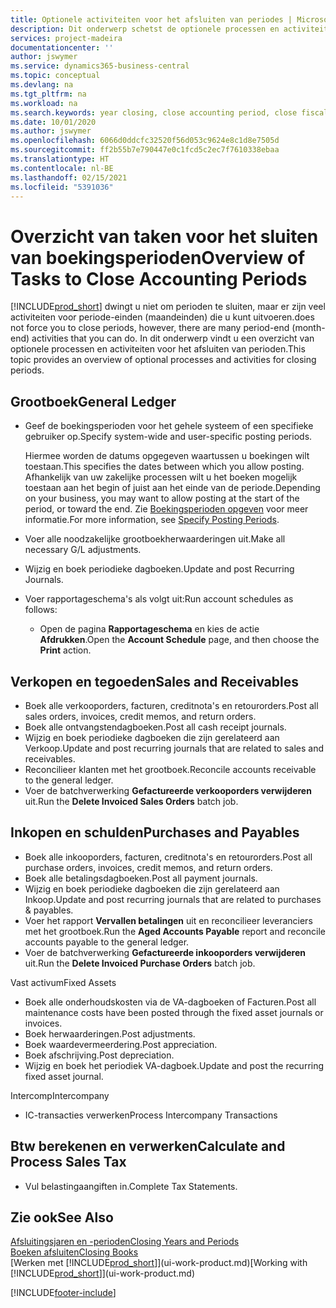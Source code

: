 ```yaml
---
title: Optionele activiteiten voor het afsluiten van periodes | Microsoft Docs
description: Dit onderwerp schetst de optionele processen en activiteiten voor het sluiten van boekingsperioden in Business Central.
services: project-madeira
documentationcenter: ''
author: jswymer
ms.service: dynamics365-business-central
ms.topic: conceptual
ms.devlang: na
ms.tgt_pltfrm: na
ms.workload: na
ms.search.keywords: year closing, close accounting period, close fiscal year, aging, creditor payments, vendor payments
ms.date: 10/01/2020
ms.author: jswymer
ms.openlocfilehash: 6066d0ddcfc32520f56d053c9624e8c1d8e7505d
ms.sourcegitcommit: ff2b55b7e790447e0c1fcd5c2ec7f7610338ebaa
ms.translationtype: HT
ms.contentlocale: nl-BE
ms.lasthandoff: 02/15/2021
ms.locfileid: "5391036"
---
```

# <a name="overview-of-tasks-to-close-accounting-periods"></a><span data-ttu-id="7b6cd-103">Overzicht van taken voor het sluiten van boekingsperioden</span><span class="sxs-lookup"><span data-stu-id="7b6cd-103">Overview of Tasks to Close Accounting Periods</span></span>
[!INCLUDE[prod_short](includes/prod_short.md)] <span data-ttu-id="7b6cd-104">dwingt u niet om perioden te sluiten, maar er zijn veel activiteiten voor periode-einden (maandeinden) die u kunt uitvoeren.</span><span class="sxs-lookup"><span data-stu-id="7b6cd-104">does not force you to close periods, however, there are many period-end (month-end) activities that you can do.</span></span> <span data-ttu-id="7b6cd-105">In dit onderwerp vindt u een overzicht van optionele processen en activiteiten voor het afsluiten van perioden.</span><span class="sxs-lookup"><span data-stu-id="7b6cd-105">This topic provides an overview of optional processes and activities for closing periods.</span></span>  

## <a name="general-ledger"></a><span data-ttu-id="7b6cd-106">Grootboek</span><span class="sxs-lookup"><span data-stu-id="7b6cd-106">General Ledger</span></span>
* <span data-ttu-id="7b6cd-107">Geef de boekingsperioden voor het gehele systeem of een specifieke gebruiker op.</span><span class="sxs-lookup"><span data-stu-id="7b6cd-107">Specify system-wide and user-specific posting periods.</span></span>  

    <span data-ttu-id="7b6cd-108">Hiermee worden de datums opgegeven waartussen u boekingen wilt toestaan.</span><span class="sxs-lookup"><span data-stu-id="7b6cd-108">This specifies the dates between which you allow posting.</span></span> <span data-ttu-id="7b6cd-109">Afhankelijk van uw zakelijke processen wilt u het boeken mogelijk toestaan aan het begin of juist aan het einde van de periode.</span><span class="sxs-lookup"><span data-stu-id="7b6cd-109">Depending on your business, you may want to allow posting at the start of the period, or toward the end.</span></span> <span data-ttu-id="7b6cd-110">Zie [Boekingsperioden opgeven](finance-how-specify-posting-periods.md) voor meer informatie.</span><span class="sxs-lookup"><span data-stu-id="7b6cd-110">For more information, see [Specify Posting Periods](finance-how-specify-posting-periods.md).</span></span>  
* <span data-ttu-id="7b6cd-111">Voer alle noodzakelijke grootboekherwaarderingen uit.</span><span class="sxs-lookup"><span data-stu-id="7b6cd-111">Make all necessary G/L adjustments.</span></span>  
* <span data-ttu-id="7b6cd-112">Wijzig en boek periodieke dagboeken.</span><span class="sxs-lookup"><span data-stu-id="7b6cd-112">Update and post Recurring Journals.</span></span>  
  <!--* Process Consolidations-->
* <span data-ttu-id="7b6cd-113">Voer rapportageschema's als volgt uit:</span><span class="sxs-lookup"><span data-stu-id="7b6cd-113">Run account schedules as follows:</span></span>  
  * <span data-ttu-id="7b6cd-114">Open de pagina **Rapportageschema** en kies de actie **Afdrukken**.</span><span class="sxs-lookup"><span data-stu-id="7b6cd-114">Open the **Account Schedule** page, and then choose the **Print** action.</span></span>  

## <a name="sales-and-receivables"></a><span data-ttu-id="7b6cd-115">Verkopen en tegoeden</span><span class="sxs-lookup"><span data-stu-id="7b6cd-115">Sales and Receivables</span></span>
* <span data-ttu-id="7b6cd-116">Boek alle verkooporders, facturen, creditnota's en retourorders.</span><span class="sxs-lookup"><span data-stu-id="7b6cd-116">Post all sales orders, invoices, credit memos, and return orders.</span></span>  
* <span data-ttu-id="7b6cd-117">Boek alle ontvangstendagboeken.</span><span class="sxs-lookup"><span data-stu-id="7b6cd-117">Post all cash receipt journals.</span></span>  
* <span data-ttu-id="7b6cd-118">Wijzig en boek periodieke dagboeken die zijn gerelateerd aan Verkoop.</span><span class="sxs-lookup"><span data-stu-id="7b6cd-118">Update and post recurring journals that are related to sales and receivables.</span></span>  
* <span data-ttu-id="7b6cd-119">Reconcilieer klanten met het grootboek.</span><span class="sxs-lookup"><span data-stu-id="7b6cd-119">Reconcile accounts receivable to the general ledger.</span></span>  
* <span data-ttu-id="7b6cd-120">Voer de batchverwerking **Gefactureerde verkooporders verwijderen** uit.</span><span class="sxs-lookup"><span data-stu-id="7b6cd-120">Run the **Delete Invoiced Sales Orders** batch job.</span></span>  

## <a name="purchases-and-payables"></a><span data-ttu-id="7b6cd-121">Inkopen en schulden</span><span class="sxs-lookup"><span data-stu-id="7b6cd-121">Purchases and Payables</span></span>
* <span data-ttu-id="7b6cd-122">Boek alle inkooporders, facturen, creditnota's en retourorders.</span><span class="sxs-lookup"><span data-stu-id="7b6cd-122">Post all purchase orders, invoices, credit memos, and return orders.</span></span>  
* <span data-ttu-id="7b6cd-123">Boek alle betalingsdagboeken.</span><span class="sxs-lookup"><span data-stu-id="7b6cd-123">Post all payment journals.</span></span>  
* <span data-ttu-id="7b6cd-124">Wijzig en boek periodieke dagboeken die zijn gerelateerd aan Inkoop.</span><span class="sxs-lookup"><span data-stu-id="7b6cd-124">Update and post recurring journals that are related to purchases & payables.</span></span>  
* <span data-ttu-id="7b6cd-125">Voer het rapport **Vervallen betalingen** uit en reconcilieer leveranciers met het grootboek.</span><span class="sxs-lookup"><span data-stu-id="7b6cd-125">Run the **Aged Accounts Payable** report and reconcile accounts payable to the general ledger.</span></span>  
* <span data-ttu-id="7b6cd-126">Voer de batchverwerking **Gefactureerde inkooporders verwijderen** uit.</span><span class="sxs-lookup"><span data-stu-id="7b6cd-126">Run the **Delete Invoiced Purchase Orders** batch job.</span></span>  

<span data-ttu-id="7b6cd-127">Vast activum</span><span class="sxs-lookup"><span data-stu-id="7b6cd-127">Fixed Assets</span></span>
* <span data-ttu-id="7b6cd-128">Boek alle onderhoudskosten via de VA-dagboeken of Facturen.</span><span class="sxs-lookup"><span data-stu-id="7b6cd-128">Post all maintenance costs have been posted through the fixed asset journals or invoices.</span></span>
* <span data-ttu-id="7b6cd-129">Boek herwaarderingen.</span><span class="sxs-lookup"><span data-stu-id="7b6cd-129">Post adjustments.</span></span>
* <span data-ttu-id="7b6cd-130">Boek waardevermeerdering.</span><span class="sxs-lookup"><span data-stu-id="7b6cd-130">Post appreciation.</span></span>
* <span data-ttu-id="7b6cd-131">Boek afschrijving.</span><span class="sxs-lookup"><span data-stu-id="7b6cd-131">Post depreciation.</span></span>
* <span data-ttu-id="7b6cd-132">Wijzig en boek het periodiek VA-dagboek.</span><span class="sxs-lookup"><span data-stu-id="7b6cd-132">Update and post the recurring fixed asset journal.</span></span>

<span data-ttu-id="7b6cd-133">Intercomp</span><span class="sxs-lookup"><span data-stu-id="7b6cd-133">Intercompany</span></span>
* <span data-ttu-id="7b6cd-134">IC-transacties verwerken</span><span class="sxs-lookup"><span data-stu-id="7b6cd-134">Process Intercompany Transactions</span></span>

## <a name="calculate-and-process-sales-tax"></a><span data-ttu-id="7b6cd-135">Btw berekenen en verwerken</span><span class="sxs-lookup"><span data-stu-id="7b6cd-135">Calculate and Process Sales Tax</span></span>
* <span data-ttu-id="7b6cd-136">Vul belastingaangiften in.</span><span class="sxs-lookup"><span data-stu-id="7b6cd-136">Complete Tax Statements.</span></span>  

## <a name="see-also"></a><span data-ttu-id="7b6cd-137">Zie ook</span><span class="sxs-lookup"><span data-stu-id="7b6cd-137">See Also</span></span>
[<span data-ttu-id="7b6cd-138">Afsluitingsjaren en -perioden</span><span class="sxs-lookup"><span data-stu-id="7b6cd-138">Closing Years and Periods</span></span>](year-close-years-periods.md)  
[<span data-ttu-id="7b6cd-139">Boeken afsluiten</span><span class="sxs-lookup"><span data-stu-id="7b6cd-139">Closing Books</span></span>](year-close-books.md)  
<span data-ttu-id="7b6cd-140">[Werken met [!INCLUDE[prod_short](includes/prod_short.md)]](ui-work-product.md)</span><span class="sxs-lookup"><span data-stu-id="7b6cd-140">[Working with [!INCLUDE[prod_short](includes/prod_short.md)]](ui-work-product.md)</span></span>


[!INCLUDE[footer-include](includes/footer-banner.md)]